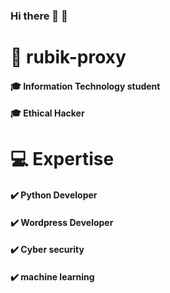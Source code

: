 ### Hi there 👋 👋



# 🧍 rubik-proxy
#### 🎓 Information Technology student
#### 🎓 Ethical Hacker

#  💻 Expertise
#### ✔️ Python Developer
#### ✔️ Wordpress Developer 
#### ✔️ Cyber security 
#### ✔️ machine learning
